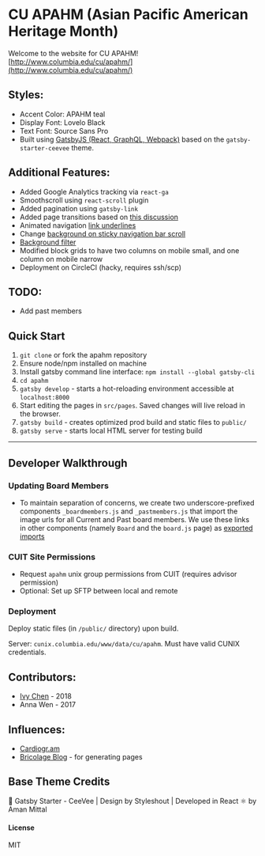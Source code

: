 # CU APAHM (Asian Pacific American Heritage Month)

Welcome to the website for CU APAHM!
[http://www.columbia.edu/cu/apahm/](http://www.columbia.edu/cu/apahm/)

## Styles:
* Accent Color: APAHM teal
* Display Font: Lovelo Black
* Text Font: Source Sans Pro
* Built using [GatsbyJS (React, GraphQL, Webpack)](https://www.gatsbyjs.org/docs/) based on the `gatsby-starter-ceevee` theme.

## Additional Features:
* Added Google Analytics tracking via `react-ga`
* Smoothscroll using `react-scroll` plugin
* Added pagination using `gatsby-link`
* Added page transitions based on [this discussion](https://github.com/gatsbyjs/gatsby/tree/master/examples/using-page-transitions)
* Animated navigation [link underlines](http://tobiasahlin.com/blog/css-trick-animating-link-underlines/)
* Change [background on sticky navigation bar scroll](https://stackoverflow.com/questions/44612364/toggle-class-based-on-scroll-react-js)
* [Background filter](http://www.22bulbjungle.com/background-image-color-overlay-create-a-filter-look-with-css/)
* Modified block grids to have two columns on mobile small, and one column on mobile narrow
* Deployment on CircleCI (hacky, requires ssh/scp)

## TODO:
* Add past members

## Quick Start

1. `git clone` or fork the apahm repository
2. Ensure node/npm installed on machine
3. Install gatsby command line interface: `npm install --global gatsby-cli`
4. `cd apahm`
5. `gatsby develop` - starts a hot-reloading environment accessible at `localhost:8000`
6. Start editing the pages in `src/pages`. Saved changes will live reload in the browser.
7. `gatsby build` - creates optimized prod build and static files to `public/`
8. `gatsby serve` - starts local HTML server for testing build

---

## Developer Walkthrough

### Updating Board Members

* To maintain separation of concerns, we create two underscore-prefixed components `_boardmembers.js` and `_pastmembers.js` that import the image urls for all Current and Past board members. We use these links in other components (namely `Board` and the `board.js` page) as [exported imports](https://stackoverflow.com/questions/37200080/how-to-export-imported-object-in-es6)

### CUIT Site Permissions
- Request `apahm` unix group permissions from CUIT (requires advisor permission)
- Optional: Set up SFTP between local and remote

### Deployment
Deploy static files (in `/public/` directory) upon build.

Server: `cunix.columbia.edu/www/data/cu/apahm`. Must have valid CUNIX credentials.

## Contributors:
* [Ivy Chen](www.linkedin.com/in/ivycny) - 2018
* Anna Wen - 2017

## Influences:
* [Cardiogr.am](https://cardiogr.am/)
* [Bricolage Blog](https://github.com/KyleAMathews/blog) - for generating pages

## Base Theme Credits

🚀 Gatsby Starter - CeeVee | Design by Styleshout | Developed in React ⚛️ by Aman Mittal

#### License

MIT
